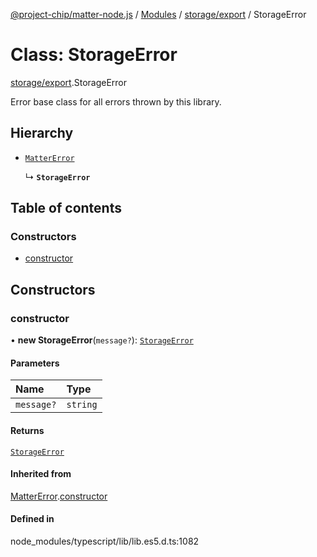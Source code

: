 [@project-chip/matter-node.js](../README.md) / [Modules](../modules.md) / [storage/export](../modules/storage_export.md) / StorageError

# Class: StorageError

[storage/export](../modules/storage_export.md).StorageError

Error base class for all errors thrown by this library.

## Hierarchy

- [`MatterError`](exports_common.MatterError.md)

  ↳ **`StorageError`**

## Table of contents

### Constructors

- [constructor](storage_export.StorageError.md#constructor)

## Constructors

### constructor

• **new StorageError**(`message?`): [`StorageError`](storage_export.StorageError.md)

#### Parameters

| Name | Type |
| :------ | :------ |
| `message?` | `string` |

#### Returns

[`StorageError`](storage_export.StorageError.md)

#### Inherited from

[MatterError](exports_common.MatterError.md).[constructor](exports_common.MatterError.md#constructor)

#### Defined in

node_modules/typescript/lib/lib.es5.d.ts:1082
